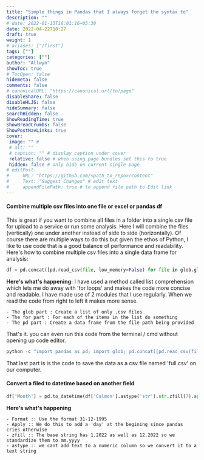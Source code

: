 ```yaml
---
title: "Simple things in Pandas that I always forget the syntax to"
description: ""
# date: 2022-01-13T16:01:16+05:30
date: 2022-04-22T10:27
draft: true
weight: 1
# aliases: ["/first"]
tags: [""]
categories: [""]
author: "Allwyn"
showToc: true
# TocOpen: false
hidemeta: false
comments: false
# canonicalURL: "https://canonical.url/to/page"
disableShare: false
disableHLJS: false
hideSummary: false
searchHidden: false
ShowReadingTime: true
ShowBreadCrumbs: false
ShowPostNavLinks: true
cover:
 image: "" #
 # alt: ""
 # caption: "" # display caption under cover
 relative: false # when using page bundles set this to true
 hidden: false # only hide on current single page
# editPost:
#     URL: "https://github.com/<path_to_repo>/content"
#     Text: "Suggest Changes" # edit text
#     appendFilePath: true # to append file path to Edit link
---
```


#### Combine multiple csv files into one file or excel or pandas df
This is great if you want to combine all files in a folder into a single csv file for upload to a service or run some analysis.
Here I will combine the files (vertically) one under another instead of side to side (horizontally).
Of course there are multiple ways to do this but given the ethos of Python, I like to use code that is a good balance of performance and readability.
Here's how to combine multiple csv files into a single data frame for analysis:
```python
df = pd.concat([pd.read_csv(file, low_memory=False) for file in glob.glob('ls/*.csv')])
```
**Here's what's happening:**
I have used a method called list comprehension which lets me do away with 'for loops' and makes the code more concise and readable.
I have made use of 2 modules that I use regularly.
When we read the code from right to left it makes more sense.
```Plain
- The glob part : Create a list of only .csv files
- The for part : For each of the items in the list do something
- The pd part : Create a data frame from the file path being provided
```
That's it.  you can even run this code from the terminal / cmd without opening up code editor.
```python
python -c "import pandas as pd; import glob; pd.concat([pd.read_csv(file, low_memory=False) for file in glob.glob('ls/*.csv')]).to_csv('full.csv')"
```
That last part is is the code to save the data as a csv file named 'full.csv' on our computer.


#### Convert a filed to datetime based on another field
```python
df['Month'] = pd.to_datetime(df['Calmon'].astype('str').str.zfill(7).apply(lambda x: str('01.')+x), format='%d.%m.%Y')
```
**Here's what's happening**
```
- Format :: Use the format 31-12-1995
- Apply :: We do this to add a 'day' at the begining since pandas cries otherwise
- zfill :: The base string has 1.2022 as well as 12.2022 so we standardize them to mm.yyyy
- astype :: we cant add text to a numeric column so we convert it to a text string
 
```
